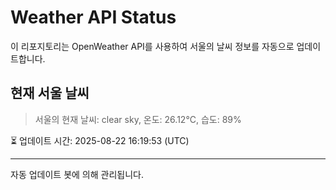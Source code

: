 
# Weather API Status

이 리포지토리는 OpenWeather API를 사용하여 서울의 날씨 정보를 자동으로 업데이트합니다.

## 현재 서울 날씨
> 서울의 현재 날씨: clear sky, 온도: 26.12°C, 습도: 89%

⏳ 업데이트 시간: 2025-08-22 16:19:53 (UTC)

---
자동 업데이트 봇에 의해 관리됩니다.
